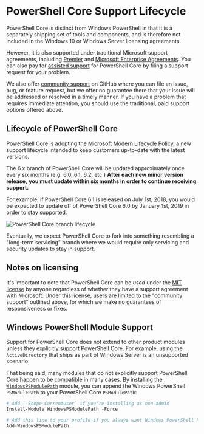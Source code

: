 # PowerShell Core Support Lifecycle

PowerShell Core is distinct from Windows PowerShell in that it is a separately shipping set of tools and components, and is therefore not included in the Windows 10 or Windows Server licensing agreements.

However, it is also supported under traditional Microsoft support agreements, including [Premier][Premier support] and [Microsoft Enterprise Agreements][Enterprise agreement].
You can also pay for [assisted support][] for PowerShell Core by filing a support request for your problem.

We also offer [community support][] on GitHub where you can file an issue, bug, or feature request,
but we offer no guarantee there that your issue will be addressed or resolved in a timely manner.
If you have a problem that requires immediate attention,
you should use the traditional, paid support options offered above.

[Premier support]: https://www.microsoft.com/en-us/microsoftservices/support.aspx
[Enterprise agreement]: https://www.microsoft.com/en-us/licensing/licensing-programs/enterprise.aspx
[Community support]: https://github.com/powershell/powershell/issues
[assisted support]: https://support.microsoft.com/en-us/assistedsupportproducts

## Lifecycle of PowerShell Core

PowerShell Core is adopting the [Microsoft Modern Lifecycle Policy][], a new support lifecycle intended to keep customers up-to-date with the latest versions.

The 6.x branch of PowerShell Core will be updated approximately once every six months (e.g. 6.0, 6.1, 6.2, etc.)
**After each new minor version release,**
**you must update within six months in order to continue receiving support.**

For example, if PowerShell Core 6.1 is released on July 1st, 2018,
you would be expected to update off of PowerShell Core 6.0 by January 1st, 2019 in order to stay supported.

![PowerShell Core branch lifecycle][]

Eventually, we expect PowerShell Core to fork into something resembling a "long-term servicing" branch where we would require only servicing and security updates to stay in support.

[Microsoft Modern Lifecycle Policy]: https://support.microsoft.com/en-us/help/447912/announcing-microsoft-modern-lifecycle-policy
[PowerShell Core branch lifecycle]: TODO

## Notes on licensing

It's important to note that PowerShell Core can be *used* under the [MIT license][] by anyone regardless of whether they have a support agreement with Microsoft. 
Under this license, users are limited to the "community support" outlined above, for which we make no guarantees of responsiveness or fixes.

[MIT license]: https://github.com/PowerShell/PowerShell/blob/master/LICENSE.txt

## Windows PowerShell Module Support

Support for PowerShell Core does not extend to other product modules unless they explicitly support PowerShell Core.
For example, using the `ActiveDirectory` that ships as part of Windows Server is an unsupported scenario.

That being said, many modules that do not explicitly support PowerShell Core happen to be compatible in many cases.
By installing the [`WindowsPSModulePath`][] module,
you can append the Windows PowerShell `PSModulePath` to your PowerShell Core `PSModulePath`:

```powershell
# Add `-Scope CurrentUser` if you're installing as non-admin 
Install-Module WindowsPSModulePath -Force

# Add this line to your profile if you always want Windows PowerShell PSModulePath
Add-WindowsPSModulePath
```

[`WindowsPSModulePath`]: https://www.powershellgallery.com/packages/WindowsPSModulePath/
